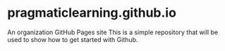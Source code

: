 # pragmaticlearning.github.io
An organization GitHub Pages site
This is a simple repository that will be used to show how to get started with Github.
